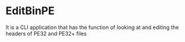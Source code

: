 # EditBinPE
It is a CLI application that has the function of looking at and editing the headers of PE32 and PE32+ files
